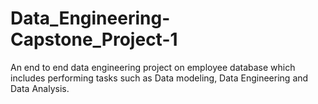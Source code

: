 # Data_Engineering-Capstone_Project-1
An end to end data engineering project on employee database which includes performing tasks such as Data modeling, Data Engineering  and Data Analysis.
